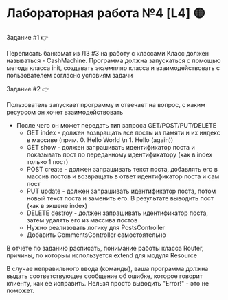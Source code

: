 # Лабораторная работа №4 [L4] 🟡

Задание #1 👉

Переписать банкомат из ЛЗ #3 на работу с классами
Класс должен называться - CashMachine.
Программа должна запускаться с помощью метода класса init, создавать экземпляр класса и взаимодействовать с пользователем согласно условиям задачи

Задание #2 👉

Пользователь запускает программу и отвечает на вопрос, с каким ресурсом он хочет взаимодействовать
- После чего он может передать тип запроса GET/POST/PUT/DELETE
    - GET index - должен возвращать все посты из памяти и их индекс в массиве (прим. 0. Hello World \n 1. Hello (again))
    - GET show - должен запрашивать идентификатор поста и показывать пост по переданному идентификатору (как в index только 1 пост)
    - POST create - должен запрашивать текст поста, добавлять его в массив постов и возвращать в ответ идентификатор поста и сам пост
    - PUT update - должен запрашивать идентификатор поста, потом новый текст поста и заменить его. В результате выводить пост (как в экшене index)
    - DELETE destroy - должен запрашивать идентификатор поста, затем удалять его из массива постов
    - Нужно реализовать логику для PostsController
    - Добавить CommentsController самостоятельно

В отчете по заданию расписать, понимание работы класса Router, причины, по которым используется extend для модуля Resource

В случае неправильного ввода (команды), ваша программа должна выдать соответствующее сообщение об ошибке, которое говорит клиенту, как ее исправить. Нельзя просто выводить "Error!" - это не поможет.
